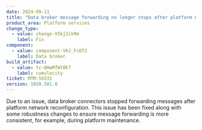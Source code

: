 ```yaml
---
date: 2024-09-11
title: "Data broker message forwarding no longer stops after platform network reconfiguration"
product_area: Platform services
change_type:
  - value: change-VSkj2iV9m
    label: Fix
component:
  - value: component-V6J_FcOT2
    label: Data broker
build_artifact:
  - value: tc-QHwMfWtBk7
    label: cumulocity
ticket: MTM-59331
version: 1020.501.0
---
```

Due to an issue, data broker connectors stopped forwarding messages after platform network reconfiguration. This issue has been fixed along with some robustness changes to ensure message forwarding is more consistent, for example, during platform maintenance.  
